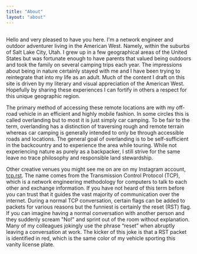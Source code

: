 ```yaml
---
title: "About"
layout: "about"
---
```


## 

Hello and very pleased to have you here. I'm a network engineer and outdoor adventurer living in the American West. Namely, within the suburbs of Salt Lake City, Utah. I grew up in a few geographical areas of the United States but was fortunate enough to have parents that valued being outdoors and took the family on several camping trips each year. The impressions about being in nature certainly stayed with me and I have been trying to reintegrate that into my life as an adult. Much of the content I draft on this site is driven by my literary and visual appreciation of the American West. Hopefully by sharing these experiences I can fortify in others a respect for this unique geographic region.

The primary method of accessing these remote locations are with my off-road vehicle in an efficient and highly mobile fashion. In some circles this is called overlanding but to most it is just simply car camping. To be fair to the term, overlanding has a distinction of traversing rough and remote terrain whereas car camping is generally intended to only be through accessible roads and locations. The general goal of overlanding is to be self-sufficient in the backcountry and to experience the area while touring. While not experiencing nature as purely as a backpacker, I still strive for the same leave no trace philosophy and responsible land stewardship.

Other creative venues you might see me on are on my Instagram account, [tcp.rst](https://www.instagram.com/tcp.rst/). The name comes from the Transmission Control Protocol (TCP), which is a network engineering methodology for computers to talk to each other and exchange information. If you have not heard of this term before you can trust that it guides the vast majority of communication over the internet. During a normal TCP conversation, certain flags can be added to packets for various reasons but the funniest is certainly the reset (RST) flag. If you can imagine having a normal conversation with another person and they suddenly scream "No!" and sprint out of the room without explanation. Many of my colleagues jokingly use the phrase “reset” when abruptly leaving a conversation at work. The kicker of this joke is that a RST packet is identified in red, which is the same color of my vehicle sporting this vanity license plate.
